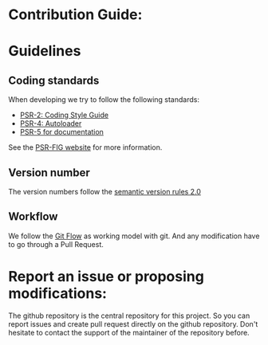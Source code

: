 Contribution Guide:
=====================

# Guidelines

## Coding standards

When developing we try to follow the following standards:
* [PSR-2: Coding Style Guide](http://www.php-fig.org/psr/psr-2/)
* [PSR-4: Autoloader](http://www.php-fig.org/psr/psr-4/)
* [PSR-5 for documentation](https://github.com/phpDocumentor/fig-standards/tree/master/proposed)

See the [PSR-FIG website](http://www.php-fig.org/psr/) for more information.

## Version number
The version numbers follow the [semantic version rules 2.0](http://semver.org/)

## Workflow

We follow the [Git Flow](http://nvie.com/posts/a-successful-git-branching-model/) as working model with git. And any modification have to go through a Pull Request.

# Report an issue or proposing modifications:

The github repository is the central repository for this project.
So you can report issues and create pull request directly on the github repository.
Don't hesitate to contact the support of the maintainer of the repository before.
